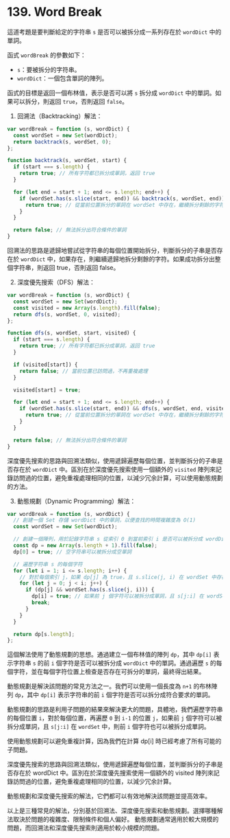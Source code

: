 # 139. Word Break

這道考題是要判斷給定的字符串 `s` 是否可以被拆分成一系列存在於 `wordDict` 中的單詞。

函式 `wordBreak` 的參數如下：

- `s`：要被拆分的字符串。
- `wordDict`：一個包含單詞的陣列。

函式的目標是返回一個布林值，表示是否可以將 `s` 拆分成 `wordDict` 中的單詞。如果可以拆分，則返回 `true`，否則返回 `false`。

1. 回溯法（Backtracking）解法：

```javascript
var wordBreak = function (s, wordDict) {
  const wordSet = new Set(wordDict);
  return backtrack(s, wordSet, 0);
};

function backtrack(s, wordSet, start) {
  if (start === s.length) {
    return true; // 所有字符都已拆分成單詞，返回 true
  }

  for (let end = start + 1; end <= s.length; end++) {
    if (wordSet.has(s.slice(start, end)) && backtrack(s, wordSet, end)) {
      return true; // 從當前位置拆分的單詞在 wordSet 中存在，繼續拆分剩餘的字符
    }
  }

  return false; // 無法拆分出符合條件的單詞
}
```

回溯法的思路是遞歸地嘗試從字符串的每個位置開始拆分，判斷拆分的子串是否存在於 `wordDict` 中，如果存在，則繼續遞歸地拆分剩餘的字符。如果成功拆分出整個字符串，則返回 true，否則返回 false。

2. 深度優先搜索（DFS）解法：

```javascript
var wordBreak = function (s, wordDict) {
  const wordSet = new Set(wordDict);
  const visited = new Array(s.length).fill(false);
  return dfs(s, wordSet, 0, visited);
};

function dfs(s, wordSet, start, visited) {
  if (start === s.length) {
    return true; // 所有字符都已拆分成單詞，返回 true
  }

  if (visited[start]) {
    return false; // 當前位置已訪問過，不再重複處理
  }

  visited[start] = true;

  for (let end = start + 1; end <= s.length; end++) {
    if (wordSet.has(s.slice(start, end)) && dfs(s, wordSet, end, visited)) {
      return true; // 從當前位置拆分的單詞在 wordSet 中存在，繼續拆分剩餘的字符
    }
  }

  return false; // 無法拆分出符合條件的單詞
}
```

深度優先搜索的思路與回溯法類似，使用遞歸遍歷每個位置，並判斷拆分的子串是否存在於 `wordDict` 中。區別在於深度優先搜索使用一個額外的 `visited` 陣列來記錄訪問過的位置，避免重複處理相同的位置，以減少冗余計算，可以使用動態規劃的方法。

3. 動態規劃（Dynamic Programming）解法：

```javascript
var wordBreak = function (s, wordDict) {
  // 創建一個 Set 存儲 wordDict 中的單詞，以便查找的時間複雜度為 O(1)
  const wordSet = new Set(wordDict);

  // 創建一個陣列，用於記錄字符串 s 從索引 0 到當前索引 i 是否可以被拆分成 wordDict 中的單詞
  const dp = new Array(s.length + 1).fill(false);
  dp[0] = true; // 空字符串可以被拆分成空單詞

  // 遍歷字符串 s 的每個字符
  for (let i = 1; i <= s.length; i++) {
    // 對於每個索引 j，如果 dp[j] 為 true，且 s.slice(j, i) 在 wordSet 中存在，則表示 s.slice(0, i) 可以被拆分成 wordDict 中的單詞
    for (let j = 0; j < i; j++) {
      if (dp[j] && wordSet.has(s.slice(j, i))) {
        dp[i] = true; // 如果前 j 個字符可以被拆分成單詞，且 s[j:i] 在 wordSet 中，則前 i 個字符也可以被拆分
        break;
      }
    }
  }

  return dp[s.length];
};
```

這個解法使用了動態規劃的思想。通過建立一個布林值的陣列 `dp`，其中 `dp[i]` 表示字符串 `s` 的前 `i` 個字符是否可以被拆分成 `wordDict` 中的單詞。通過遍歷 `s` 的每個字符，並在每個字符位置上檢查是否存在可拆分的單詞，最終得出結果。

動態規劃是解決該問題的常見方法之一。我們可以使用一個長度為 `n+1` 的布林陣列 `dp`，其中 `dp[i]` 表示字符串的前 `i` 個字符是否可以拆分成符合要求的單詞。

動態規劃的思路是利用子問題的結果來解決更大的問題，具體地，我們遍歷字符串的每個位置 `i`，對於每個位置，再遍歷 `0` 到 `i-1` 的位置 `j`，如果前 `j` 個字符可以被拆分成單詞，且 `s[j:i]` 在 `wordSet` 中，則前 `i` 個字符也可以被拆分成單詞。

使用動態規劃可以避免重複計算，因為我們在計算 dp[i] 時已經考慮了所有可能的子問題。

深度優先搜索的思路與回溯法類似，使用遞歸遍歷每個位置，並判斷拆分的子串是否存在於 wordDict 中。區別在於深度優先搜索使用一個額外的 visited 陣列來記錄訪問過的位置，避免重複處理相同的位置，以減少冗余計算。

動態規劃和深度優先搜索的解法，它們都可以有效地解決該問題並提高效率。

以上是三種常見的解法，分別基於回溯法、深度優先搜索和動態規劃。選擇哪種解法取決於問題的複雜度、限制條件和個人偏好。
動態規劃通常適用於較大規模的問題，而回溯法和深度優先搜索則適用於較小規模的問題。
